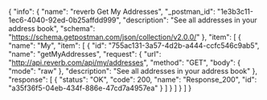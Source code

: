{
  "info": {
    "name": "reverb Get My Addresses",
    "_postman_id": "1e3b3c11-1ec6-4040-92ed-0b25affdd999",
    "description": "See all addresses in your address book",
    "schema": "https://schema.getpostman.com/json/collection/v2.0.0/"
  },
  "item": [
    {
      "name": "My",
      "item": [
        {
          "id": "755ac131-3a57-4d2b-a444-ccfc546c9ab5",
          "name": "getMyAddresses",
          "request": {
            "url": "http://api.reverb.com/api/my/addresses",
            "method": "GET",
            "body": {
              "mode": "raw"
            },
            "description": "See all addresses in your address book"
          },
          "response": [
            {
              "status": "OK",
              "code": 200,
              "name": "Response_200",
              "id": "a35f36f5-04eb-434f-886e-47cd7a4957ea"
            }
          ]
        }
      ]
    }
  ]
}